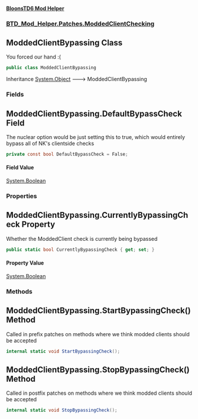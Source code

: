 #### [BloonsTD6 Mod Helper](index.md 'index')
### [BTD_Mod_Helper.Patches.ModdedClientChecking](index.md#BTD_Mod_Helper.Patches.ModdedClientChecking 'BTD_Mod_Helper.Patches.ModdedClientChecking')

## ModdedClientBypassing Class

You forced our hand :(

```csharp
public class ModdedClientBypassing
```

Inheritance [System.Object](https://docs.microsoft.com/en-us/dotnet/api/System.Object 'System.Object') &#129106; ModdedClientBypassing
### Fields

<a name='BTD_Mod_Helper.Patches.ModdedClientChecking.ModdedClientBypassing.DefaultBypassCheck'></a>

## ModdedClientBypassing.DefaultBypassCheck Field

The nuclear option would be just setting this to true, which would entirely bypass all of NK's clientside checks

```csharp
private const bool DefaultBypassCheck = False;
```

#### Field Value
[System.Boolean](https://docs.microsoft.com/en-us/dotnet/api/System.Boolean 'System.Boolean')
### Properties

<a name='BTD_Mod_Helper.Patches.ModdedClientChecking.ModdedClientBypassing.CurrentlyBypassingCheck'></a>

## ModdedClientBypassing.CurrentlyBypassingCheck Property

Whether the ModdedClient check is currently being bypassed

```csharp
public static bool CurrentlyBypassingCheck { get; set; }
```

#### Property Value
[System.Boolean](https://docs.microsoft.com/en-us/dotnet/api/System.Boolean 'System.Boolean')
### Methods

<a name='BTD_Mod_Helper.Patches.ModdedClientChecking.ModdedClientBypassing.StartBypassingCheck()'></a>

## ModdedClientBypassing.StartBypassingCheck() Method

Called in prefix patches on methods where we think modded clients should be accepted

```csharp
internal static void StartBypassingCheck();
```

<a name='BTD_Mod_Helper.Patches.ModdedClientChecking.ModdedClientBypassing.StopBypassingCheck()'></a>

## ModdedClientBypassing.StopBypassingCheck() Method

Called in postfix patches on methods where we think modded clients should be accepted

```csharp
internal static void StopBypassingCheck();
```